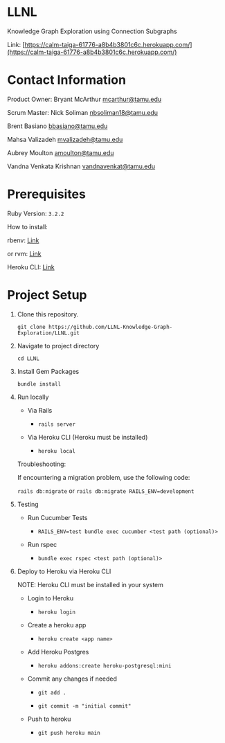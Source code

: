# LLNL
Knowledge Graph Exploration using Connection Subgraphs

Link: [https://calm-taiga-61776-a8b4b3801c6c.herokuapp.com/](https://calm-taiga-61776-a8b4b3801c6c.herokuapp.com/)

# Contact Information

Product Owner: Bryant McArthur mcarthur@tamu.edu

Scrum Master: Nick Soliman nbsoliman18@tamu.edu

Brent Basiano bbasiano@tamu.edu

Mahsa Valizadeh mvalizadeh@tamu.edu

Aubrey Moulton amoulton@tamu.edu

Vandna Venkata Krishnan vandnavenkat@tamu.edu

# Prerequisites

Ruby Version: `3.2.2`

How to install:

rbenv: [Link](https://www.digitalocean.com/community/tutorials/how-to-install-ruby-on-rails-with-rbenv-on-ubuntu-20-04)

or rvm: [Link](https://rvm.io/rvm/install)

Heroku CLI: [Link](https://devcenter.heroku.com/articles/heroku-cli)

# Project Setup

1. Clone this repository.
   
   `git clone https://github.com/LLNL-Knowledge-Graph-Exploration/LLNL.git`

3. Navigate to project directory

    `cd LLNL`

4. Install Gem Packages

    `bundle install`

5. Run locally

    - Via Rails

        - `rails server`

    - Via Heroku CLI (Heroku must be installed)

        - `heroku local`

    Troubleshooting:

    If encountering a migration problem, use the following code:

    `rails db:migrate` or `rails db:migrate RAILS_ENV=development`

4. Testing

    - Run Cucumber Tests

        - `RAILS_ENV=test bundle exec cucumber <test path (optional)>`

    - Run rspec

        - `bundle exec rspec <test path (optional)>`

5. Deploy to Heroku via Heroku CLI

    NOTE: Heroku CLI must be installed in your system

    - Login to Heroku

        - `heroku login`

    - Create a heroku app
        
        - `heroku create <app name>`
    
    - Add Heroku Postgres

        - `heroku addons:create heroku-postgresql:mini`

    - Commit any changes if needed

        - `git add .`

        - `git commit -m "initial commit"`

    - Push to heroku

        - `git push heroku main`

<!-- # Working with llnl/metall
1. Before you compile: 
```export LIBRARY_PATH=/usr/lib/gcc/x86_64-linux-gnu/11:$LIBRARY_PATH```
2. `git clone https://github.com/LLNL/metall`
3. `export METALL_INCLUDE=$PWD/metall/include`
4. Download Boost
```
wget https://boostorg.jfrog.io/artifactory/main/release/1.78.0/source/boost_1_78_0.tar.gz
tar xvf boost_1_78_0.tar.gz
export BOOST_ROOT=$PWD/boost_1_78_0
```
5. Add the line:
```cpp
set(CMAKE_CXX_COMPILER g++-11)
```
to the CMakeLists.txt in the metall repo. -->
